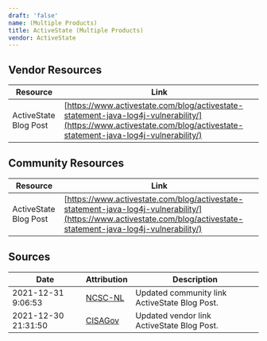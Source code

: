 ```yaml
---
draft: 'false'
name: (Multiple Products)
title: ActiveState (Multiple Products)
vendor: ActiveState
---
```


## Vendor Resources
| Resource | Link |
| --- | --- |
| ActiveState Blog Post | [https://www.activestate.com/blog/activestate-statement-java-log4j-vulnerability/](https://www.activestate.com/blog/activestate-statement-java-log4j-vulnerability/) |

## Community Resources
| Resource | Link |
| --- | --- |
| ActiveState Blog Post | [https://www.activestate.com/blog/activestate-statement-java-log4j-vulnerability/](https://www.activestate.com/blog/activestate-statement-java-log4j-vulnerability/) |


## Sources
| Date | Attribution | Description |
| --- | --- | --- |
| 2021-12-31 9:06:53 | [NCSC-NL](https://github.com/NCSC-NL/log4shell/blob/main/software/README.md) | Updated community link ActiveState Blog Post.  |
| 2021-12-30 21:31:50 | [CISAGov](https://raw.githubusercontent.com/cisagov/log4j-affected-db/develop/README.md) | Updated vendor link ActiveState Blog Post.  |
